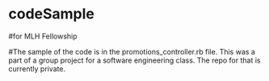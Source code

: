 # codeSample

#for MLH Fellowship

#The sample of the code is in the promotions_controller.rb file. This was a part of a group project for a software engineering class. The repo for that is currently private.
